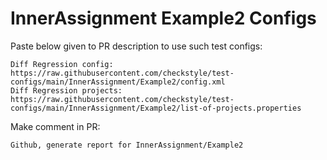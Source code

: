# InnerAssignment Example2 Configs
Paste below given to PR description to use such test configs:
```
Diff Regression config: https://raw.githubusercontent.com/checkstyle/test-configs/main/InnerAssignment/Example2/config.xml
Diff Regression projects: https://raw.githubusercontent.com/checkstyle/test-configs/main/InnerAssignment/Example2/list-of-projects.properties
```
Make comment in PR:
```
Github, generate report for InnerAssignment/Example2
```
